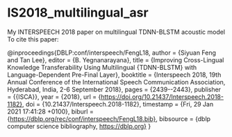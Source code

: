# IS2018_multilingual_asr
My INTERSPEECH 2018 paper on multilingual TDNN-BLSTM acoustic model
To cite this paper:

@inproceedings{DBLP:conf/interspeech/FengL18,
  author    = {Siyuan Feng and
               Tan Lee},
  editor    = {B. Yegnanarayana},
  title     = {Improving Cross-Lingual Knowledge Transferability Using Multilingual
               {TDNN-BLSTM} with Language-Dependent Pre-Final Layer},
  booktitle = {Interspeech 2018, 19th Annual Conference of the International Speech
               Communication Association, Hyderabad, India, 2-6 September 2018},
  pages     = {2439--2443},
  publisher = {{ISCA}},
  year      = {2018},
  url       = {https://doi.org/10.21437/Interspeech.2018-1182},
  doi       = {10.21437/Interspeech.2018-1182},
  timestamp = {Fri, 29 Jan 2021 17:41:28 +0100},
  biburl    = {https://dblp.org/rec/conf/interspeech/FengL18.bib},
  bibsource = {dblp computer science bibliography, https://dblp.org}
}

